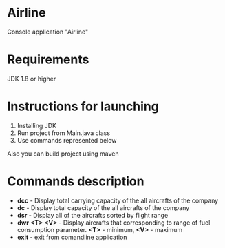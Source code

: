 # Airline
Console application "Airline" 

# Requirements
JDK 1.8 or higher

# Instructions for launching 

1. Installing JDK
2. Run project from Main.java class 
3. Use commands represented below

Also you can build project using maven

# Commands description
- __dcc__ - Display total carrying capacity of the all aircrafts of the company
- __dc__ - Display total capacity of the all aircrafts of the company
- __dsr__ - Display all of the aircrafts sorted by flight range
- __dwr__ __\<T\>__ __\<V\>__ - Display aircrafts that corresponding to range of fuel consumption parameter. __\<T\>__ - minimum, __\<V\>__ - maximum
- __exit__ - exit from comandline application
